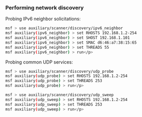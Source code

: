### Performing network discovery

Probing IPv6 neighbor solicitations:

```bash
msf > use auxiliary/scanner/discovery/ipv6_neighbor
msf auxiliary(ipv6_neighbor) > set RHOSTS 192.168.1.2-254
msf auxiliary(ipv6_neighbor) > set SHOST 192.168.1.101
msf auxiliary(ipv6_neighbor) > set SMAC d6:46:a7:38:15:65
msf auxiliary(ipv6_neighbor) > set THREADS 55
msf auxiliary(ipv6_neighbor) > run</p>
```

Probing common UDP services:

```bash
msf > use auxiliary/scanner/discovery/udp_probe
msf auxiliary(udp_probe) > set RHOSTS 192.168.1.2-254
msf auxiliary(udp_probe) > set THREADS 253
msf auxiliary(udp_probe) > run</p>
```

```bash
msf > use auxiliary/scanner/discovery/udp_sweep
msf auxiliary(udp_sweep) > set RHOSTS 192.168.1.2-254
msf auxiliary(udp_sweep) > set THREADS 253
msf auxiliary(udp_sweep) > run</p>
```